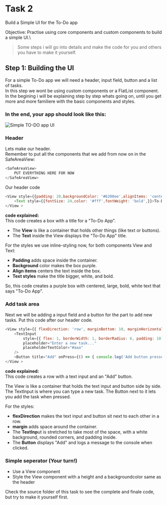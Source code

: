 # Task 2

Build a Simple UI for the To-Do app

Objective: Practise using core components and custom components to build a simple UI.\

> Some steps i will go into details and make the code for you and others you have to make it yourself.

## Step 1: Building the UI
For a simple To-Do app we will need a header, input field, button and a list of tasks.\
In this step we wont be using custom components or a FlatList component.\
In the begining i will be explaining step by step whats going on, until you get more and more familiere with the basic components and styles.

### In the end, your app should look like this:

![Simple TO-DO app UI](https://i.ibb.co/Sd2dLGm/Simulator-Screenshot-i-Phone-15-2024-09-25-at-09-44-41.png)

### Header
Lets make our header.\
Remember to put all the components that we add from now on in the SafeAreaView:
```js
<SafeAreaView>
    PUT EVERYTHING HERE FOR NOW
</SafeAreaView>
```
Our header code
```js
<View style={{padding: 20,backgroundColor: '#6200ee',alignItems: 'center',marginBottom: 10,}} >
    <Text style={{fontSize: 24,color: '#fff',fontWeight: 'bold',}}>To-Do App</Text>
</View >
```
**code explained:**\
This code creates a box with a title for a "To-Do App".

- The **View** is like a container that holds other things (like text or buttons).
- The **Text** inside the View displays the "To-Do App" title.

For the styles we use inline-styling now, for both components View and Text:
- **Padding** adds space inside the container.
- **Background** color makes the box purple.
- **Align items** centers the text inside the box.
- **Text styles** make the title bigger, white, and bold.

So, this code creates a purple box with centered, large, bold, white text that says "To-Do App".

### Add task area
Next we will be adding a input field and a button for the part to add new tasks.
Put this code after our header code.
```js
<View style={{ flexDirection: 'row', marginBottom: 10, marginHorizontal: 16 }}>
    <TextInput
        style={{ flex: 1, borderWidth: 1, borderRadius: 6, padding: 10, backgroundColor: '#fff' }}
        placeholder="Enter a new task..."
        placeholderTextColor="#aaa"
    />
    <Button title="Add" onPress={() => { console.log('Add button pressed') }} />
</View >
```
**code explained:**\
This code creates a row with a text input and an "Add" button.

The View is like a container that holds the text input and button side by side. The TextInput is where you can type a new task. The Button next to it lets you add the task when pressed.

For the styles:

- **flexDirection** makes the text input and button sit next to each other in a row.
- **margin** adds space around the container.
- The **TextInp**ut is stretched to take most of the space, with a white background, rounded corners, and padding inside.
- The **Button** displays "Add" and logs a message to the console when clicked.


### Simple seperator (Your turn!)
- Use a View component
- Style the View component with a height and a backgroundcolor same as the header



Check the source folder of this task to see the complete and finale code, but try to make it yourself first.